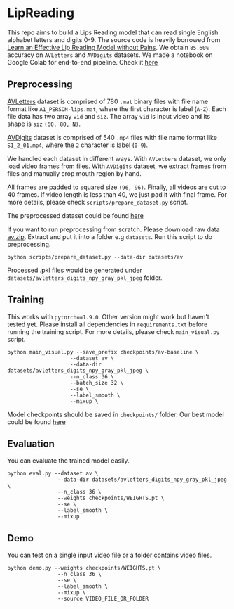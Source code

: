 # LipReading
This repo aims to build a Lips Reading model that can read single English alphabet letters and digits 0-9.
The source code is heavily borrowed from [Learn an Effective Lip Reading Model without Pains](https://github.com/Fengdalu/learn-an-effective-lip-reading-model-without-pains). We obtain `85.60%` accuracy on `AVLetters` and `AVDigits` datasets.
We made a notebook on Google Colab for end-to-end pipeline. Check it [here](https://colab.research.google.com/drive/1Stp8yyz1ib1mv1hVPppwpngepPgTphXt)
## Preprocessing
[AVLetters](https://drive.google.com/file/d/1RT1beWiBTyFHt6KlBwjlja9GyOyJ2zed/view) dataset is comprised of 780 `.mat` binary files with file name format like `A1_PERSON-lips.mat`, where the first character is
label (`A-Z`). Each file data has two array `vid` and `siz`. The array `vid` is input video and its shape is `siz` `(60, 80, N)`.

[AVDigits](https://drive.google.com/file/d/1ftS9GHYkOyQ-hQdFvamTblYyIWQCTWud/view) dataset is comprised of 540 `.mp4` files with file name format like `S1_2_01.mp4`, where the `2` character is label (`0-9`).

We handled each dataset in different ways. With `AVLetters` dataset, we only load video frames from files. With `AVDigits` dataset, we extract frames from files and manually crop mouth region by hand.

All frames are padded to squared size `(96, 96)`. Finally, all videos are cut to 40 frames. If video length is less than 40, we just pad it with final frame. For more details, please check `scripts/prepare_dataset.py` script.

The preprocessed dataset could be found [here](https://drive.google.com/file/d/1MFYjuGJqcLp7Ml4_u2zj5dMgzG6qhhxa/view?usp=sharing)

If you want to run preprocessing from scratch. Please download raw data [av.zip](https://drive.google.com/file/d/1MFYjuGJqcLp7Ml4_u2zj5dMgzG6qhhxa/view?usp=sharing). Extract and put it into a folder e.g `datasets`. Run this script to do preprocessing.
```
python scripts/prepare_dataset.py --data-dir datasets/av
```
Processed .pkl files would be generated under `datasets/avletters_digits_npy_gray_pkl_jpeg` folder.

## Training
This works with `pytorch==1.9.0`. Other version might work but haven't tested yet.
Please install all dependencies in `requirements.txt` before running the training script.
For more details, please check `main_visual.py` script.
```
python main_visual.py --save_prefix checkpoints/av-baseline \
                    --dataset av \
                    --data-dir datasets/avletters_digits_npy_gray_pkl_jpeg \
                    --n_class 36 \
                    --batch_size 32 \
                    --se \
                    --label_smooth \
                    --mixup \
```
Model checkpoints should be saved in `checkpoints/` folder. Our best model could be found [here]()

## Evaluation
You can evaluate the trained model easily.
```
python eval.py --dataset av \
                --data-dir datasets/avletters_digits_npy_gray_pkl_jpeg \
                --n_class 36 \
                --weights checkpoints/WEIGHTS.pt \
                --se \
                --label_smooth \
                --mixup
```


## Demo
You can test on a single input video file or a folder contains video files.
```
python demo.py --weights checkpoints/WEIGHTS.pt \
                --n_class 36 \
                --se \
                --label_smooth \
                --mixup \
                --source VIDEO_FILE_OR_FOLDER
```